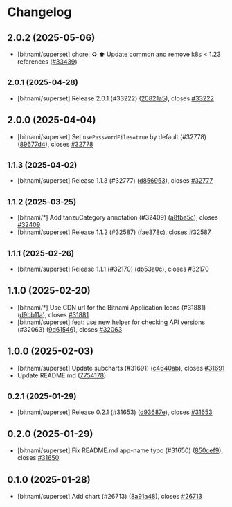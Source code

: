 # Changelog

## 2.0.2 (2025-05-06)

* [bitnami/superset] chore: :recycle: :arrow_up: Update common and remove k8s < 1.23 references ([#33439](https://github.com/bitnami/charts/pull/33439))

## <small>2.0.1 (2025-04-28)</small>

* [bitnami/superset] Release 2.0.1 (#33222) ([20821a5](https://github.com/bitnami/charts/commit/20821a5961f08a9db2dd9ecb2ac62a1cfad60c51)), closes [#33222](https://github.com/bitnami/charts/issues/33222)

## 2.0.0 (2025-04-04)

* [bitnami/superset] Set `usePasswordFiles=true` by default (#32778) ([89677d4](https://github.com/bitnami/charts/commit/89677d409181b014153179e4aa709cb9ffe79035)), closes [#32778](https://github.com/bitnami/charts/issues/32778)

## <small>1.1.3 (2025-04-02)</small>

* [bitnami/superset] Release 1.1.3 (#32777) ([d856953](https://github.com/bitnami/charts/commit/d856953250bfdba841d438923045fdc67808d47c)), closes [#32777](https://github.com/bitnami/charts/issues/32777)

## <small>1.1.2 (2025-03-25)</small>

* [bitnami/*] Add tanzuCategory annotation (#32409) ([a8fba5c](https://github.com/bitnami/charts/commit/a8fba5cb01f6f4464ca7f69c50b0fbe97d837a95)), closes [#32409](https://github.com/bitnami/charts/issues/32409)
* [bitnami/superset] Release 1.1.2 (#32587) ([fae378c](https://github.com/bitnami/charts/commit/fae378ccb0efdb7a8d7fe7abad3fbb1bc39b04f0)), closes [#32587](https://github.com/bitnami/charts/issues/32587)

## <small>1.1.1 (2025-02-26)</small>

* [bitnami/superset] Release 1.1.1 (#32170) ([db53a0c](https://github.com/bitnami/charts/commit/db53a0c94e57ad54130754132e8cf74b46227225)), closes [#32170](https://github.com/bitnami/charts/issues/32170)

## 1.1.0 (2025-02-20)

* [bitnami/*] Use CDN url for the Bitnami Application Icons (#31881) ([d9bb11a](https://github.com/bitnami/charts/commit/d9bb11a9076b9bfdcc70ea022c25ef50e9713657)), closes [#31881](https://github.com/bitnami/charts/issues/31881)
* [bitnami/superset] feat: use new helper for checking API versions (#32063) ([9d61546](https://github.com/bitnami/charts/commit/9d615468c4e99e6b392a9b36865baee606eca9e6)), closes [#32063](https://github.com/bitnami/charts/issues/32063)

## 1.0.0 (2025-02-03)

* [bitnami/superset] Update subcharts (#31691) ([c4640ab](https://github.com/bitnami/charts/commit/c4640ab98dfa968e515b90528533aaf489e7adaa)), closes [#31691](https://github.com/bitnami/charts/issues/31691)
* Update README.md ([7754178](https://github.com/bitnami/charts/commit/7754178ec5befb5d5c4915708613a8b580bbc58d))

## <small>0.2.1 (2025-01-29)</small>

* [bitnami/superset] Release 0.2.1 (#31653) ([d93687e](https://github.com/bitnami/charts/commit/d93687eb78fd5ba828b3e918f31749ab8211feda)), closes [#31653](https://github.com/bitnami/charts/issues/31653)

## 0.2.0 (2025-01-29)

* [bitnami/superset] Fix README.md app-name typo (#31650) ([850cef9](https://github.com/bitnami/charts/commit/850cef96ad190440e88d36f692d16e67210b2ebe)), closes [#31650](https://github.com/bitnami/charts/issues/31650)

## 0.1.0 (2025-01-28)

* [bitnami/superset] Add chart (#26713) ([8a91a48](https://github.com/bitnami/charts/commit/8a91a4864d11cd079ca6dfe15cbdd8cc5654008c)), closes [#26713](https://github.com/bitnami/charts/issues/26713)

